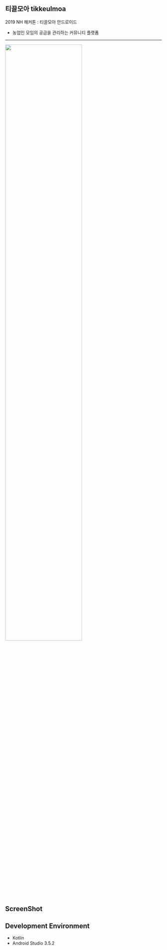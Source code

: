 ## 티끌모아 tikkeulmoa
2019 NH 해커톤 : 티끌모아 안드로이드
- 농업인 모임의 공금을 관리하는 커뮤니티 플랫폼

------
<img src="https://user-images.githubusercontent.com/41736866/71554146-ca724400-2a5e-11ea-8c88-bd6ec99d7653.png" width="70%"></img>
## ScreenShot

## Development Environment
- Kotlin
- Android Studio 3.5.2
